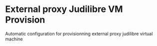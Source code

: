 # External proxy Judilibre VM Provision

Automatic configuration for provisionning external proxy judilibre virtual machine